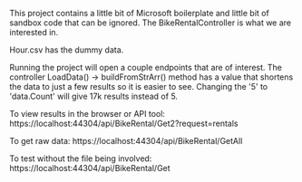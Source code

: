 This project contains a little bit of Microsoft boilerplate and little bit of sandbox code that can be ignored.  The BikeRentalController is what we are interested in.  

Hour.csv has the dummy data.

Running the project will open a couple endpoints that are of interest.  The controller LoadData() -> buildFromStrArr() method has a value that shortens the data to just a few results so it is easier to see.  Changing the '5' to 'data.Count' will give 17k results instead of 5.

To view results in the browser or API tool:
https://localhost:44304/api/BikeRental/Get2?request=rentals

To get raw data:
https://localhost:44304/api/BikeRental/GetAll

To test without the file being involved:
https://localhost:44304/api/BikeRental/Get
